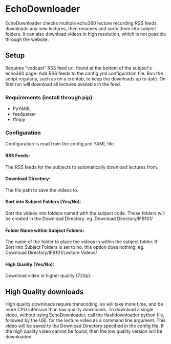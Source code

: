 # EchoDownloader
EchoDownloader checks multiple echo360 lecture recording RSS feeds, downloads any new lectures, then renames and sorts them into subject folders. It can also download videos in high resolution, which is not possible through the website.

## Setup
Requires "vodcast" RSS feed url, found at the bottom of the subject's echo360 page. Add RSS feeds to the config.yml configuration file. Run the script regularly, such as on a crontab, to keep the downloads up to date. On first run will download all lectures available in the feed.

### Requirements (install through pip):
- PyYAML
- feedparser
- ffmpy

### Configuration
Configuration is read from the config.yml YAML file.
#### RSS Feeds:
The RSS feeds for the subjects to automatically download lectures from.

#### Download Directory:
The file path to save the videos to.

#### Sort into Subject Folders (Yes/No):
Sort the videos into folders named with the subject code. These folders will be created in the Download Directory.
eg. Download Directory/IFB101/

#### Folder Name within Subject Folders:
The name of the folder to place the videos in within the subject folder. If Sort into Subject Folders is set to no, this option does nothing.
eg. Download Directory/IFB101/Lecture Videos/

#### High Quality (Yes/No):
Download video in higher quality (720p).

## High Quality downloads
High quality downloads require transcoding, so will take more time, and be more CPU intensive than low quality downloads. To download a single video, without using EchoDownloader, call the flashdownloader python file, followed by the URL for the lecture video as a command line argument. This video will be saved to the Download Directory specified in the config file. If the high quality video cannot be found, then the low quality version will be downloaded.
